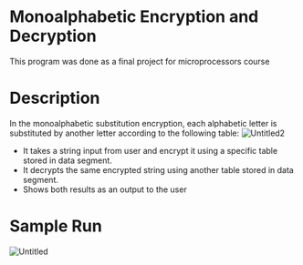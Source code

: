 # Monoalphabetic Encryption and Decryption
This program was done as a final project for microprocessors course 
# Description 
In the monoalphabetic substitution encryption, each alphabetic letter is substituted by another
letter according to the following table:
![Untitled2](https://user-images.githubusercontent.com/81472165/120890015-7cbd1c00-c600-11eb-8d7e-f301c0592e23.png)
- It takes a string input from user and encrypt it using a specific table stored in data segment.
- It decrypts the same encrypted string using another table stored in data segment.
- Shows both results as an output to the user
# Sample Run
![Untitled](https://user-images.githubusercontent.com/81472165/120889792-1a175080-c5ff-11eb-96d4-581fc36fb5f5.png)

